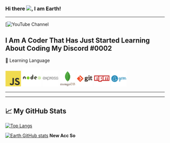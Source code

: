 ### Hi there <img src="https://raw.githubusercontent.com/MartinHeinz/MartinHeinz/master/wave.gif" width="30px">, I am Earth!

---

[![YouTube Channel](https://www.youtube.com/channel/UCcgkEp8b1exwOAktAVk-aMQ?sub_confirmation=1)

I Am A Coder That Has Just Started Learning About Coding 
My Discord </EARTH>#0002
---

🧰 Learning Language

<img src="https://github.com/devicons/devicon/blob/master/icons/javascript/javascript-original.svg" alt="JavaScript" width="50" height="50"/> <img src="https://github.com/devicons/devicon/blob/master/icons/nodejs/nodejs-original-wordmark.svg" alt="NodeJS" width="60" height="60"/>  <img src="https://github.com/devicons/devicon/blob/master/icons/express/express-original-wordmark.svg" alt="ExpressJS" width="50" height="50"/> <img src="https://github.com/devicons/devicon/blob/master/icons/mongodb/mongodb-original-wordmark.svg" alt="MongoDB" width="50" height="50"/> <img src="https://github.com/devicons/devicon/blob/master/icons/git/git-original-wordmark.svg" alt="Git" width="50" height="50"/> <img src="https://github.com/devicons/devicon/blob/master/icons/npm/npm-original-wordmark.svg" alt="npm" width="50" height="50"/> <img src="https://github.com/devicons/devicon/blob/master/icons/yarn/yarn-original-wordmark.svg" alt="yarn" width="50" height="50"/> 





---


---

## &#x1f4c8; My GitHub Stats

[![Top Langs](https://github-readme-stats.vercel.app/api/top-langs/?username=EARTH-0002&hide=java,html,css&theme=radical)](https://github.com/anuraghazra/github-readme-stats)

[![Earth GitHub stats](https://github-readme-stats.vercel.app/api?username=EARTH-0002&theme=radical)](https://github.com/anuraghazra/github-readme-stats) **New Acc So**


<!--
**catalinpit/catalinpit** is a ✨ _special_ ✨ repository because its `README.md` (this file) appears on your GitHub profile.
Here are some ideas to get you started:
- 🌱 I’m currently learning node.js and discord.js
- 💬 Ask me about html , css basic only
- 📫 How to reach me: Discord - </EARTH>#0002
- 😄 Pronouns: he / his
-->
